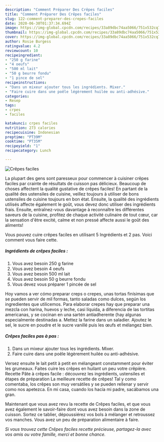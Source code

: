 ```yaml
---
description: "Comment Préparer Des Crêpes faciles"
title: "Comment Préparer Des Crêpes faciles"
slug: 122-comment-preparer-des-crepes-faciles
date: 2020-06-30T01:37:34.694Z
image: https://img-global.cpcdn.com/recipes/33a89dbc74aa5066/751x532cq70/crepes-faciles-photo-principale-de-la-recette.jpg
thumbnail: https://img-global.cpcdn.com/recipes/33a89dbc74aa5066/751x532cq70/crepes-faciles-photo-principale-de-la-recette.jpg
cover: https://img-global.cpcdn.com/recipes/33a89dbc74aa5066/751x532cq70/crepes-faciles-photo-principale-de-la-recette.jpg
author: Rosie Burgess
ratingvalue: 4.2
reviewcount: 10
recipeingredient:
- "250 g farine"
- "4 oeufs"
- "500 ml lait"
- "50 g beurre fondu"
- "1 pince de sel"
recipeinstructions:
- "Dans un mixeur ajouter tous les ingrédients. Mixer."
- "Faire cuire dans une poêle légèrement huilée ou anti-adhésive."
categories:
- Resep
tags:
- crpes
- faciles

katakunci: crpes faciles 
nutrition: 273 calories
recipecuisine: Indonesian
preptime: "PT39M"
cooktime: "PT35M"
recipeyield: "1"
recipecategory: Lunch

---
```



![Crêpes faciles](https://img-global.cpcdn.com/recipes/33a89dbc74aa5066/751x532cq70/crepes-faciles-photo-principale-de-la-recette.jpg)

La plupart des gens sont paresseux pour commencer à cuisiner crêpes faciles par crainte de résultats de cuisson pas délicieux. Beaucoup de choses affectent la qualité gustative de crêpes faciles! En partant de la qualité des ustensiles de cuisine, veillez toujours à utiliser de bons ustensiles de cuisine toujours en bon état. Ensuite, la qualité des ingrédients utilisés affecte également le goût, vous devez donc utiliser des ingrédients frais. Ensuite, entraînez-vous davantage à reconnaître les différentes saveurs de la cuisine, profitez de chaque activité culinaire de tout cœur, car la sensation d'être excité, calme et non pressé affecte aussi le goût des aliments!

<!--inarticleads1-->

Vous pouvez cuire crêpes faciles en utilisant 5 Ingrédients et 2 pas. Voici comment vous faire cette.

##### Ingrédients de crêpes faciles :

1. Vous avez besoin 250 g farine
1. Vous avez besoin 4 oeufs
1. Vous avez besoin 500 ml lait
1. Vous avez besoin 50 g beurre fondu
1. Vous devez vous préparer 1 pincée de sel


Hoy vamos a ver cómo preparar creps o crepes, unas tortas finísimas que se pueden servir de mil formas, tanto saladas como dulces, según los ingredientes que utilicemos. Para elaborar crepes hay que preparar una mezcla con harina, huevos y leche, casi líquida, a diferencia de las tortitas americanas, y se cocinan en una sartén antiadherente (hay algunas especialmente destinadas a. Mettez la farine dans un saladier. Ajoutez le sel, le sucre en poudre et le sucre vanillé puis les œufs et mélangez bien. 

<!--inarticleads2-->

##### Crêpes faciles pas à pas :

1. Dans un mixeur ajouter tous les ingrédients. Mixer.
1. Faire cuire dans une poêle légèrement huilée ou anti-adhésive.


Versez ensuite le lait petit à petit en mélangeant constamment pour éviter les grumeaux. Faites cuire les crêpes en huilant un peu votre crêpière. Recette Pâte à crêpes facile : découvrez les ingrédients, ustensiles et étapes de préparation La meilleure recette de crêpes! Tal y como comentaba, los crêpes son muy versátiles y se pueden rellenar y servir como nos apetezca. En mi casa, cuando los hacía mi padre, sacábamos una gran. 

<!--inarticleads1-->

<p>
Maintenant que vous avez revu la recette de Crêpes faciles, et que vous avez également le savoir-faire dont vous avez besoin dans la zone de cuisson. Sortez ce tablier, dépoussiérez vos bols à mélanger et retroussez vos manches. Vous avez un peu de préparation alimentaire à faire.
</p>

<p>
<i>Si vous trouvez cette Crêpes faciles recette précieuse, partagez-la avec vos amis ou votre famille, merci et bonne chance.</i>
</p>
